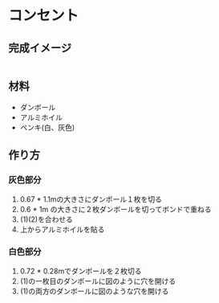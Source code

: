 # コンセント
## 完成イメージ
![]()

## 材料
- ダンボール
- アルミホイル
- ペンキ(白、灰色)


## 作り方
### 灰色部分
1. 0.67 * 1.1mの大きさにダンボール１枚を切る
2. 0.6 * 1m の大きさに２枚ダンボールを切ってボンドで重ねる
3. (1)(2)を合わせる
4. 上からアルミホイルを貼る

### 白色部分
1. 0.72 * 0.28mでダンボールを２枚切る
2. (1)の一枚目のダンボールに図のように穴を開ける
3. (1)の両方のダンボールに図のような穴を開ける
